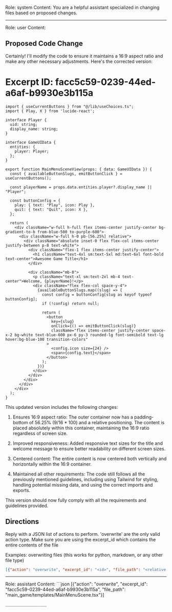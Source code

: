 Role: system
Content: You are a helpful assistant specialized in changing files based on proposed changes.
__________________
Role: user
Content: 
## Proposed Code Change
Certainly! I'll modify the code to ensure it maintains a 16:9 aspect ratio and make any other necessary adjustments. Here's the corrected version:

# Excerpt ID: facc5c59-0239-44ed-a6af-b9930e3b115a
```tsx main_game/templates/MainMenuScene.tsx
import { useCurrentButtons } from "@/lib/useChoices.ts";
import { Play, X } from 'lucide-react';

interface Player {
  uid: string;
  display_name: string;
}

interface GameUIData {
  entities: {
    player: Player;
  };
}

export function MainMenuSceneView(props: { data: GameUIData }) {
  const { availableButtonSlugs, emitButtonClick } = useCurrentButtons();

  const playerName = props.data.entities.player?.display_name || "Player";

  const buttonConfig = {
    play: { text: "Play", icon: Play },
    quit: { text: "Quit", icon: X },
  };

  return (
    <div className="w-full h-full flex items-center justify-center bg-gradient-to-b from-blue-500 to-purple-600">
      <div className="w-full h-0 pb-[56.25%] relative">
        <div className="absolute inset-0 flex flex-col items-center justify-between p-8 text-white">
          <div className="flex-1 flex items-center justify-center">
            <h1 className="text-4xl sm:text-5xl md:text-6xl font-bold text-center">Awesome Game Title</h1>
          </div>
          
          <div className="mb-8">
            <p className="text-xl sm:text-2xl mb-4 text-center">Welcome, {playerName}!</p>
            <div className="flex flex-col space-y-4">
              {availableButtonSlugs.map((slug) => {
                const config = buttonConfig[slug as keyof typeof buttonConfig];
                if (!config) return null;
                
                return (
                  <button
                    key={slug}
                    onClick={() => emitButtonClick(slug)}
                    className="flex items-center justify-center space-x-2 bg-white text-blue-600 px-6 py-3 rounded-lg font-semibold text-lg hover:bg-blue-100 transition-colors"
                  >
                    <config.icon size={24} />
                    <span>{config.text}</span>
                  </button>
                );
              })}
            </div>
          </div>
        </div>
      </div>
    </div>
  );
}
```

This updated version includes the following changes:

1. Ensures 16:9 aspect ratio: The outer container now has a padding-bottom of 56.25% (9/16 * 100) and a relative positioning. The content is placed absolutely within this container, maintaining the 16:9 ratio regardless of screen size.

2. Improved responsiveness: Added responsive text sizes for the title and welcome message to ensure better readability on different screen sizes.

3. Centered content: The entire content is now centered both vertically and horizontally within the 16:9 container.

4. Maintained all other requirements: The code still follows all the previously mentioned guidelines, including using Tailwind for styling, handling potential missing data, and using the correct imports and exports.

This version should now fully comply with all the requirements and guidelines provided.

## Directions
Reply with a JSON list of actions to perform. 'overwrite' are the only valid action type. 
Make sure you are using the excerpt_id which contains the entire contents of the file

Examples:
overwriting files (this works for python, markdown, or any other file type)
```json output_example1
[{"action": "overwrite", "excerpt_id": "<id>", "file_path": "<relative file path>"}]
```

__________________
Role: assistant
Content: ```json
[{"action": "overwrite", "excerpt_id": "facc5c59-0239-44ed-a6af-b9930e3b115a", "file_path": "main_game/templates/MainMenuScene.tsx"}]
```
__________________
